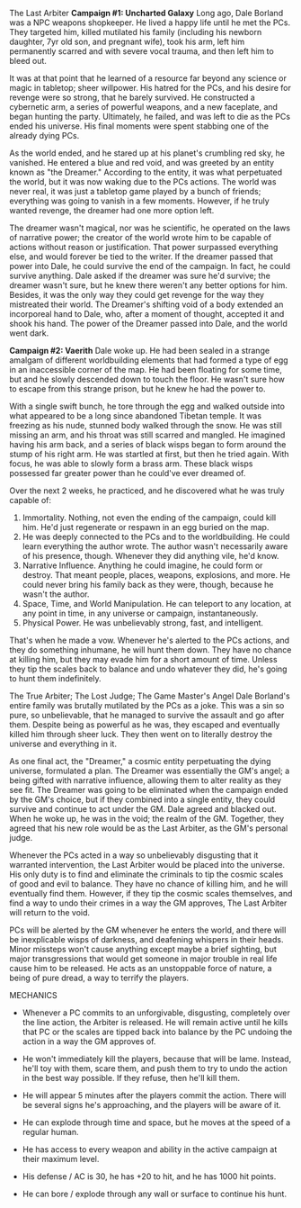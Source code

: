 The Last Arbiter
**Campaign #1: Uncharted Galaxy**
Long ago, Dale Borland was a NPC weapons shopkeeper. He lived a happy life until he met the PCs. They targeted him, killed mutilated his family (including his newborn daughter, 7yr old son, and pregnant wife), took his arm, left him permanently scarred and with severe vocal trauma, and then left him to bleed out. 

It was at that point that he learned of a resource far beyond any science or magic in tabletop; sheer willpower. His hatred for the PCs, and his desire for revenge were so strong, that he barely survived. He constructed a cybernetic arm, a series of powerful weapons, and a new faceplate, and began hunting the party. Ultimately, he failed, and was left to die as the PCs ended his universe. His final moments were spent stabbing one of the already dying PCs. 

As the world ended, and he stared up at his planet's crumbling red sky, he vanished. He entered a blue and red void, and was greeted by an entity known as "the Dreamer." According to the entity, it was what perpetuated the world, but it was now waking due to the PCs actions. The world was never real, it was just a tabletop game played by a bunch of friends; everything was going to vanish in a few moments. However, if he truly wanted revenge, the dreamer had one more option left.

The dreamer wasn't magical, nor was he scientific, he operated on the laws of narrative power; the creator of the world wrote him to be capable of actions without reason or justification. That power surpassed everything else, and would forever be tied to the writer. If the dreamer passed that power into Dale, he could survive the end of the campaign. In fact, he could survive anything. Dale asked if the dreamer was sure he'd survive; the dreamer wasn't sure, but he knew there weren't any better options for him. Besides, it was the only way they could get revenge for the way they mistreated their world. The Dreamer's shifting void of a body extended an incorporeal hand to Dale, who, after a moment of thought, accepted it and shook his hand. The power of the Dreamer passed into Dale, and the world went dark.


**Campaign #2: Vaerith**
Dale woke up. He had been sealed in a strange amalgam of different worldbuilding elements that had formed a type of egg in an inaccessible corner of the map. He had been floating for some time, but and he slowly descended down to touch the floor. He wasn't sure how to escape from this strange prison, but he knew he had the power to. 

With a single swift bunch, he tore through the egg and walked outside into what appeared to be a long since abandoned Tibetan temple. It was freezing as his nude, stunned body walked through the snow. He was still missing an arm, and his throat was still scarred and mangled. He imagined having his arm back, and a series of black wisps began to form around the stump of his right arm. He was startled at first, but then he tried again. With focus, he was able to slowly form a brass arm. These black wisps possessed far greater power than he could've ever dreamed of.

Over the next 2 weeks, he practiced, and he discovered what he was truly capable of:
1. Immortality. Nothing, not even the ending of the campaign, could kill him. He'd just regenerate or respawn in an egg buried on the map.
2. He was deeply connected to the PCs and to the worldbuilding. He could learn everything the author wrote. The author wasn't necessarily aware of his presence, though. Whenever they did anything vile, he'd know.
3. Narrative Influence. Anything he could imagine, he could form or destroy. That meant people, places, weapons, explosions, and more. He could never bring his family back as they were, though, because he wasn't the author.
4. Space, Time, and World Manipulation. He can teleport to any location, at any point in time, in any universe or campaign, instantaneously.
5. Physical Power. He was unbelievably strong, fast, and intelligent. 

That's when he made a vow. Whenever he's alerted to the PCs actions, and they do something inhumane, he will hunt them down. They have no chance at killing him, but they may evade him for a short amount of time. Unless they tip the scales back to balance and undo whatever they did, he's going to hunt them indefinitely.


The True Arbiter; The Lost Judge; The Game Master's Angel
Dale Borland's entire family was brutally mutilated by the PCs as a joke. This was a sin so pure, so unbelievable, that he managed to survive the assault and go after them. Despite being as powerful as he was, they escaped and eventually killed him through sheer luck. They then went on to literally destroy the universe and everything in it.

As one final act, the "Dreamer," a cosmic entity perpetuating the dying universe, formulated a plan. The Dreamer was essentially the GM's angel; a being gifted with narrative influence, allowing them to alter reality as they see fit. The Dreamer was going to be eliminated when the campaign ended by the GM's choice, but if they combined into a single entity, they could survive and continue to act under the GM. Dale agreed and blacked out. When he woke up, he was in the void; the realm of the GM. Together, they agreed that his new role would be as the Last Arbiter, as the GM's personal judge. 

Whenever the PCs acted in a way so unbelievably disgusting that it warranted intervention, the Last Arbiter would be placed into the universe. His only duty is to find and eliminate the criminals to tip the cosmic scales of good and evil to balance. They have no chance of killing him, and he will eventually find them. However, if they tip the cosmic scales themselves, and find a way to undo their crimes in a way the GM approves, The Last Arbiter will return to the void.

PCs will be alerted by the GM whenever he enters the world, and there will be inexplicable wisps of darkness, and deafening whispers in their heads. Minor missteps won't cause anything except maybe a brief sighting, but major transgressions that would get someone in major trouble in real life cause him to be released. He acts as an unstoppable force of nature, a being of pure dread, a way to terrify the players.

MECHANICS
- Whenever a PC commits to an unforgivable, disgusting, completely over the line action, the Arbiter is released. He will remain active until he kills that PC or the scales are tipped back into balance by the PC undoing the action in a way the GM approves of.
- He won't immediately kill the players, because that will be lame. Instead, he'll toy with them, scare them, and push them to try to undo the action in the best way possible. If they refuse, then he'll kill them.
- He will appear 5 minutes after the players commit the action. There will be several signs he's approaching, and the players will be aware of it.

- He can explode through time and space, but he moves at the speed of a regular human.
- He has access to every weapon and ability in the active campaign at their maximum level.
- His defense / AC is 30, he has +20 to hit, and he has 1000 hit points.
- He can bore / explode through any wall or surface to continue his hunt.